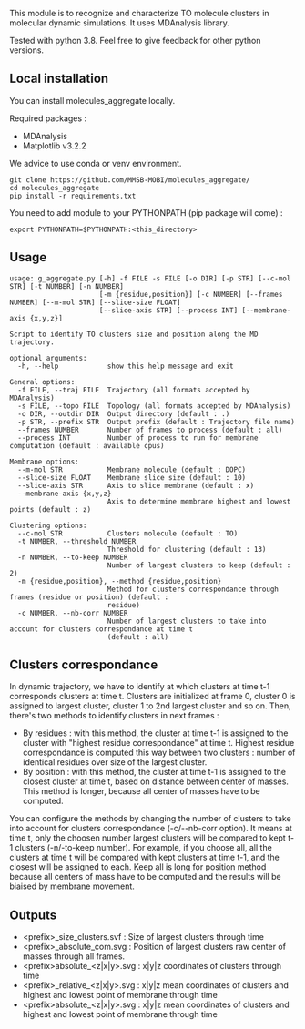 This module is to recognize and characterize TO molecule clusters in molecular dynamic simulations. 
It uses MDAnalysis library.

Tested with python 3.8. Feel free to give feedback for other python versions. 


## Local installation

You can install molecules_aggregate locally. 

Required packages : 
* MDAnalysis 
* Matplotlib v3.2.2

We advice to use conda or venv environment. 
``` 
git clone https://github.com/MMSB-MOBI/molecules_aggregate/
cd molecules_aggregate
pip install -r requirements.txt 
```

You need to add module to your PYTHONPATH (pip package will come) :
```
export PYTHONPATH=$PYTHONPATH:<this_directory>
```

## Usage

```
usage: g_aggregate.py [-h] -f FILE -s FILE [-o DIR] [-p STR] [--c-mol STR] [-t NUMBER] [-n NUMBER]
                      [-m {residue,position}] [-c NUMBER] [--frames NUMBER] [--m-mol STR] [--slice-size FLOAT]
                      [--slice-axis STR] [--process INT] [--membrane-axis {x,y,z}]

Script to identify TO clusters size and position along the MD trajectory.

optional arguments:
  -h, --help            show this help message and exit

General options:
  -f FILE, --traj FILE  Trajectory (all formats accepted by MDAnalysis)
  -s FILE, --topo FILE  Topology (all formats accepted by MDAnalysis)
  -o DIR, --outdir DIR  Output directory (default : .)
  -p STR, --prefix STR  Output prefix (default : Trajectory file name)
  --frames NUMBER       Number of frames to process (default : all)
  --process INT         Number of process to run for membrane computation (default : available cpus)

Membrane options:
  --m-mol STR           Membrane molecule (default : DOPC)
  --slice-size FLOAT    Membrane slice size (default : 10)
  --slice-axis STR      Axis to slice membrane (default : x)
  --membrane-axis {x,y,z}
                        Axis to determine membrane highest and lowest points (default : z)

Clustering options:
  --c-mol STR           Clusters molecule (default : TO)
  -t NUMBER, --threshold NUMBER
                        Threshold for clustering (default : 13)
  -n NUMBER, --to-keep NUMBER
                        Number of largest clusters to keep (default : 2)
  -m {residue,position}, --method {residue,position}
                        Method for clusters correspondance through frames (residue or position) (default :
                        residue)
  -c NUMBER, --nb-corr NUMBER
                        Number of largest clusters to take into account for clusters correspondance at time t
                        (default : all)

```

## Clusters correspondance
In dynamic trajectory, we have to identify at which clusters at time t-1 corresponds clusters at time t.
Clusters are initialized at frame 0, cluster 0 is assigned to largest cluster, cluster 1 to 2nd largest cluster and so on.
Then, there's two methods to identify clusters in next frames : 
- By residues : with this method, the cluster at time t-1 is assigned to the cluster with "highest residue correspondance" at time t. Highest residue correspondance is computed this way between two clusters : number of identical residues over size of the largest cluster. 
- By position : with this method, the cluster at time t-1 is assigned to the closest cluster at time t, based on distance between center of masses. This method is longer, because all center of masses have to be computed. 

You can configure the methods by changing the number of clusters to take into account for clusters correspondance (-c/--nb-corr option). It means at time t, only the choosen number largest clusters will be compared to kept t-1 clusters (-n/-to-keep number). For example, if you choose all, all the clusters at time t will be compared with kept clusters at time t-1, and the closest will be assigned to each. Keep all is long for position method because all centers of mass have to be computed and the results will be biaised by membrane movement. 

## Outputs 

* \<prefix>_size_clusters.svf : Size of largest clusters through time
* \<prefix>_absolute_com.svg : Position of largest clusters raw center of masses through all frames.
* \<prefix>absolute\_<z|x|y>.svg : x|y|z coordinates of clusters through time
* \<prefix>_relative\_<z|x|y>.svg : x|y|z mean coordinates of clusters and highest and lowest point of membrane through time
* \<prefix>absolute\_<z|x|y>.svg : x|y|z mean coordinates of clusters and highest and lowest point of membrane through time


